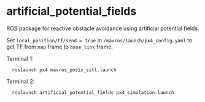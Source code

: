 # artificial_potential_fields
ROS package for reactive obstacle avoidance using artificial potential fields.

Set `local_position/tf/send = true` in `/mavros/launch/px4_config.yaml` to get TF from `map` frame to `base_link` frame.

Terminal 1:

      roslaunch px4 mavros_posix_sitl.launch

Terminal 2:

      roslaunch artificial_potential_fields px4_simulation.launch
